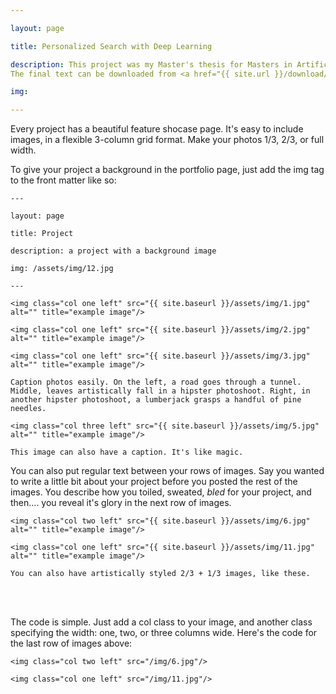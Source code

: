 ```yaml
---

layout: page

title: Personalized Search with Deep Learning

description: This project was my Master's thesis for Masters in Artificial Intelligence (2017-2018). 
The final text can be downloaded from <a href="{{ site.url }}/download/CV/resume-kshitij-goyal.pdf">here</a>.

img: 

---
```


Every project has a beautiful feature shocase page. It's easy to include images, in a flexible 3-column grid format. Make your photos 1/3, 2/3, or full width.

To give your project a background in the portfolio page, just add the img tag to the front matter like so:

    ---

    layout: page

    title: Project

    description: a project with a background image

    img: /assets/img/12.jpg

    ---


<div class="img_row">

    <img class="col one left" src="{{ site.baseurl }}/assets/img/1.jpg" alt="" title="example image"/>

    <img class="col one left" src="{{ site.baseurl }}/assets/img/2.jpg" alt="" title="example image"/>

    <img class="col one left" src="{{ site.baseurl }}/assets/img/3.jpg" alt="" title="example image"/>

</div>

<div class="col three caption">

    Caption photos easily. On the left, a road goes through a tunnel. Middle, leaves artistically fall in a hipster photoshoot. Right, in another hipster photoshoot, a lumberjack grasps a handful of pine needles.

</div>

<div class="img_row">

    <img class="col three left" src="{{ site.baseurl }}/assets/img/5.jpg" alt="" title="example image"/>

</div>

<div class="col three caption">

    This image can also have a caption. It's like magic.

</div>

You can also put regular text between your rows of images. Say you wanted to write a little bit about your project before you posted the rest of the images. You describe how you toiled, sweated, *bled* for your project, and then.... you reveal it's glory in the next row of images.


<div class="img_row">

    <img class="col two left" src="{{ site.baseurl }}/assets/img/6.jpg" alt="" title="example image"/>

    <img class="col one left" src="{{ site.baseurl }}/assets/img/11.jpg" alt="" title="example image"/>

</div>

<div class="col three caption">

    You can also have artistically styled 2/3 + 1/3 images, like these.

</div>


<br/><br/>


The code is simple. Just add a col class to your image, and another class specifying the width: one, two, or three columns wide. Here's the code for the last row of images above:

<div class="img_row">

    <img class="col two left" src="/img/6.jpg"/>

    <img class="col one left" src="/img/11.jpg"/>

</div>
